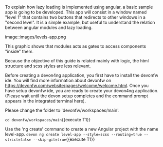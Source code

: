To explain how lazy loading is implemented using angular, a basic sample app is going to be developed. This app will consist in a window named &#34;level 1&#34; that contains two buttons that redirects to other windows in a &#34;second level&#34;. It is a simple example, but useful to understand the relation between angular modules and lazy loading.

image::images/levels-app.png

This graphic shows that modules acts as gates to access components &#34;inside&#34; them.

Because the objective of this guide is related mainly with logic, the html structure and scss styles are less relevant.

Before creating a devon4ng application, you first have to install the devonfw ide. You will find more information about devonfw on https://devonfw.com/website/pages/welcome/welcome.html.
Once you have setup devonfw ide, you are ready to create your devon4ng application. (Please wait until the devon setup completes and the command prompt appears in the integrated terminal here).


Please change the folder to &#39;devonfw/workspaces/main&#39;.

`cd devonfw/workspaces/main`{{execute T1}}


Use the 'ng create' command to create a new Angular project with the name level-app.
`devon ng create level-app --style=scss --routing=true --strict=false --skip-git=true`{{execute T1}}


